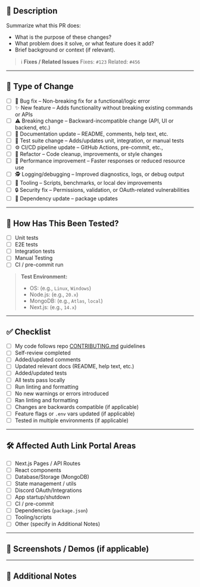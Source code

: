 ## 📌 Description

Summarize what this PR does:

- What is the purpose of these changes?
- What problem does it solve, or what feature does it add?
- Brief background or context (if relevant).

> ℹ️ **Fixes / Related Issues**
> Fixes: `#123`
> Related: `#456`

---

## 🧱 Type of Change

- [ ] 🐛 Bug fix – Non-breaking fix for a functional/logic error
- [ ] ✨ New feature – Adds functionality without breaking existing commands or APIs
- [ ] ⚠️ Breaking change – Backward-incompatible change (API, UI or backend, etc.)
- [ ] 📝 Documentation update – README, comments, help text, etc.
- [ ] 🧪 Test suite change – Adds/updates unit, integration, or manual tests
- [ ] ⚙️ CI/CD pipeline update – GitHub Actions, pre-commit, etc.,
- [ ] 🧹 Refactor – Code cleanup, improvements, or style changes
- [ ] 🐢 Performance improvement – Faster responses or reduced resource use
- [ ] 🕵️ Logging/debugging – Improved diagnostics, logs, or debug output
- [ ] 🔧 Tooling – Scripts, benchmarks, or local dev improvements
- [ ] 🔒 Security fix – Permissions, validation, or OAuth-related vulnerabilities
- [ ] 🧰 Dependency update – package updates

---

## 🧪 How Has This Been Tested?

- [ ] Unit tests
- [ ] E2E tests
- [ ] Integration tests
- [ ] Manual Testing
- [ ] CI / pre-commit run

> **Test Environment:**
> - OS: (e.g., `Linux`, `Windows`)
> - Node.js: (e.g., `20.x`)
> - MongoDB: (e.g., `Atlas`, `local`)
> - Next.js: (e.g., `14.x`)


---

## ✅ Checklist

- [ ] My code follows repo [CONTRIBUTING.md](./CONTRIBUTING.md) guidelines
- [ ] Self-review completed
- [ ] Added/updated comments
- [ ] Updated relevant docs (README, help text, etc.)
- [ ] Added/updated tests
- [ ] All tests pass locally
- [ ] Run linting and formatting
- [ ] No new warnings or errors introduced
- [ ] Ran linting and formatting
- [ ] Changes are backwards compatible (if applicable)
- [ ] Feature flags or `.env` vars updated (if applicable)
- [ ] Tested in multiple environments (if applicable)

---

## 🛠️ Affected Auth Link Portal Areas

- [ ] Next.js Pages / API Routes
- [ ] React components
- [ ] Database/Storage (MongoDB)
- [ ] State management / utils
- [ ] Discord OAuth/Integrations
- [ ] App startup/shutdown
- [ ] CI / pre-commit
- [ ] Dependencies (`package.json`)
- [ ] Tooling/scripts
- [ ] Other (specify in Additional Notes)

---

## 📸 Screenshots / Demos (if applicable)

---

## 🧠 Additional Notes
